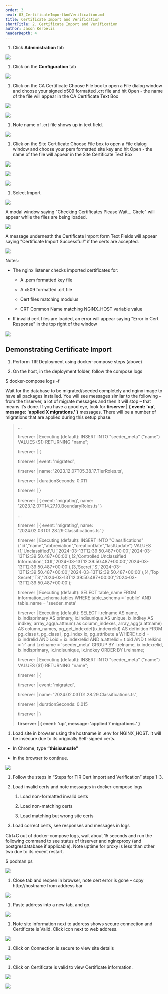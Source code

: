 ```yaml
---
order: 3
next: 03_CertificateImportAndVerification.md
title: Certificate Import and Verification
shortTitle: 2. Certificate Import and Verification
author: Jason Kerbelis
headerDepth: 4
---
```


1.  Click **Administration** tab

![](../../assets/deployment-guide/image8.png "")

1.  Click on the **Configuration** tab

![](../../assets/deployment-guide/image9.png "")

1.  Click on the CA Certificate Choose File box to open a File dialog
    window and choose your signed x509 formatted .crt file and hit
    Open - the name of the file will appear in the CA Certificate Text
    Box

![](../../assets/deployment-guide/image10.png "")

![](../../assets/deployment-guide/image11.png "")

1.  Note name of .crt file shows up in text field.

![](../../assets/deployment-guide/image12.png "")

1.  Click on the Site Certificate Choose File box to open a File dialog
    window and choose your pem formatted site key and hit Open - the
    name of the file will appear in the Site Certificate Text Box


![](../../assets/deployment-guide/image13.png "")

![](../../assets/deployment-guide/image14.png "")

![](../../assets/deployment-guide/image15.png "")

1.  Select Import


![](../../assets/deployment-guide/image15.png "")

A modal window saying "Checking Certificates Please Wait... Circle" will
appear while the files are being loaded.

![](../../assets/deployment-guide/image16.png "")

A message underneath the Certificate Import form Text Fields will appear
saying "Certificate Import Successful!" if the certs are accepted.

![](../../assets/deployment-guide/image17.png "")

Notes:

-   The nginx listener checks imported certificates for:

    -   A .pem formatted key file

    -   A x509 formatted .crt file

    -   Cert files matching modulus

    -   CRT Common Name matching NGINX\_HOST variable value

-   If invalid cert files are loaded, an error will appear saying "Error
    in Cert Response" in the top right of the window

![](../../assets/deployment-guide/image18.png "")

## Demonstrating Certificate Import

1.  Perform TIR Deployment using docker-compose steps (above)

2.  On the host, in the deployment folder, follow the compose logs

$ docker-compose logs -f

Wait for the database to be migrated/seeded completely and nginx image
to have all packages installed. You will see messages similar to the
following – from the tirserver, a lot of migrate messages and then it
will stop – that means it’s done. If you have a good eye, look for
**<span class="mark">tirserver | { event: 'up', message: 'applied X
migrations.' }</span>** messages. There will be a number of migrations
that are applied during this setup phase.

> …
>
> tirserver | Executing (default): INSERT INTO "seeder\_meta" ("name")
> VALUES ($1) RETURNING "name";
>
> tirserver | {
>
> tirserver | event: 'migrated',
>
> tirserver | name: '2023.12.07T05.38.17.TierRoles.ts',
>
> tirserver | durationSeconds: 0.011
>
> tirserver | }
>
> tirserver | { event: 'migrating', name:
> '2023.12.07T14.27.10.BoundaryRoles.ts' }
>
> …
>
> tirserver | { event: 'migrating', name:
> '2024.02.03T01.28.29.Classifications.ts' }
>
> tirserver | Executing (default): INSERT INTO "Classifications"
> ("id","name","abbreviation","creationDate","lastUpdate") VALUES
> (1,'Unclassified','U','2024-03-13T12:39:50.487+00:00','2024-03-13T12:39:50.487+00:00'),(2,'Controlled
> Unclassified
> Information','CUI','2024-03-13T12:39:50.487+00:00','2024-03-13T12:39:50.487+00:00'),(3,'Secret','S','2024-03-13T12:39:50.487+00:00','2024-03-13T12:39:50.487+00:00'),(4,'Top
> Secret','TS','2024-03-13T12:39:50.487+00:00','2024-03-13T12:39:50.487+00:00');
>
> tirserver | Executing (default): SELECT table\_name FROM
> information\_schema.tables WHERE table\_schema = 'public' AND
> table\_name = 'seeder\_meta'
>
> tirserver | Executing (default): SELECT i.relname AS name,
> ix.indisprimary AS primary, ix.indisunique AS unique, ix.indkey AS
> indkey, array\_agg(a.attnum) as column\_indexes, array\_agg(a.attname)
> AS column\_names, pg\_get\_indexdef(ix.indexrelid) AS definition FROM
> pg\_class t, pg\_class i, pg\_index ix, pg\_attribute a WHERE t.oid =
> ix.indrelid AND i.oid = ix.indexrelid AND a.attrelid = t.oid AND
> t.relkind = 'r' and t.relname = 'seeder\_meta' GROUP BY i.relname,
> ix.indexrelid, ix.indisprimary, ix.indisunique, ix.indkey ORDER BY
> i.relname;
>
> tirserver | Executing (default): INSERT INTO "seeder\_meta" ("name")
> VALUES ($1) RETURNING "name";
>
> tirserver | {
>
> tirserver | event: 'migrated',
>
> tirserver | name: '2024.02.03T01.28.29.Classifications.ts',
>
> tirserver | durationSeconds: 0.015
>
> tirserver | }
>
> **<span class="mark">tirserver | { event: 'up', message: 'applied 7
> migrations.' }</span>**

1.  Load site in browser using the hostname in .env for NGINX\_HOST. It
    will be insecure due to its originally Self-signed certs.

-   In Chrome, type **“thisisunsafe”**

-   in the browser to continue.

![](../../assets/deployment-guide/image19.png "")

1.  Follow the steps in “Steps for TIR Cert Import and Verification”
    steps 1-3.

2.  Load invalid certs and note messages in docker-compose logs

    1.  Load non-formatted invalid certs

    2.  Load non-matching certs

    3.  Load matching but wrong site certs

3.  Load correct certs, see responses and messages in logs

Ctrl+C out of docker-compose logs, wait about 15 seconds and run the
following command to see status of tirserver and nginxproxy (and
postgresdatabase if applicable). Note uptime for proxy is less than
other two due to its recent restart.

$ podman ps

![](../../assets/deployment-guide/image20.png "")

1.  Close tab and reopen in browser, note cert error is gone – copy
    http://hostname from address bar

![](../../assets/deployment-guide/image21.png "")

1.  Paste address into a new tab, and go.

![](../../assets/deployment-guide/image22.png "")

1.  Note site information next to address shows secure connection and
    Certificate is Valid. Click icon next to web address.

![](../../assets/deployment-guide/image23.png "")

1.  Click on Connection is secure to view site details

![](../../assets/deployment-guide/image24.png "")

1.  Click on Certificate is valid to view Certificate information.

![](../../assets/deployment-guide/image25.png "")

![](../../assets/deployment-guide/image26.png "")